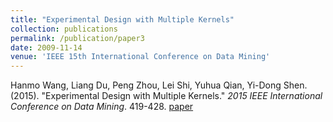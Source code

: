 ```yaml
---
title: "Experimental Design with Multiple Kernels"
collection: publications
permalink: /publication/paper3
date: 2009-11-14
venue: 'IEEE 15th International Conference on Data Mining'
---
```


Hanmo Wang, Liang Du, Peng Zhou, Lei Shi, Yuhua Qian, Yi-Dong Shen. (2015). &quot;Experimental Design with Multiple Kernels.&quot; <i>2015 IEEE International Conference on Data Mining</i>. 419-428. [paper](http://Doctor-Nobody.github.io/papers/ICDM2015.pdf)